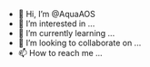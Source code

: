 - 👋 Hi, I’m @AquaAOS    
- 👀 I’m interested in ...    
- 🌱 I’m currently learning ...
- 💞️ I’m looking to collaborate on ...
- 📫 How to reach me ...  

<!---
AquaAOS/AquaAOS is a ✨ special ✨ repository because its `README.md` (this file) appears on your GitHub profile.
You can click the Preview link to take a look at your changes. Yes.
--->
